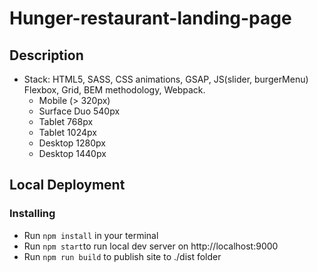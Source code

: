 # Hunger-restaurant-landing-page

## Description
* Stack: HTML5, SASS, CSS animations, GSAP, JS(slider, burgerMenu) Flexbox, Grid, BEM methodology, Webpack.
  - Mobile (> 320px)
  - Surface Duo 540px
  - Tablet 768px
  - Tablet 1024px
  - Desktop 1280px
  - Desktop 1440px

## Local Deployment
### Installing
* Run `npm install` in your terminal
* Run `npm start`to run local dev server on http://localhost:9000
* Run `npm run build` to publish site to ./dist folder